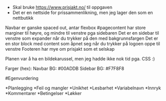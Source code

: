 * Skal bruke https://www.prisjakt.no/ til oppgaven
* Det er en nettside for prissammenlikning, men jeg lager den som en nettbutikk


Navbar er ganske spaced out, antar flexbox
#pagecontent har store marginer til høyre, og mindre til venstre pga sidebaren
Det er en sidebar til venstre som expander når du trykker på den med bakgrunnsfargen 
Det er en stor block med content som åpnet seg når du trykker på logoen oppe til venstre
Footeren har mye om prisjakt som et selskap


Planen var å ha en bildekarussel, men jeg hadde ikke nok tid pga. CSS :)

Farger (hex):
Navbar BG: #00ADDB
Sidebar BG: #F7F8F8



#Egenvurdering

*Planlegging
*Feil og mangler
*Unikhet
*Lesbarhet
*Variabelnavn
*Innryk
*Kommentarer
*Betingelser
*Løkker